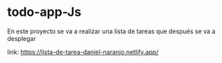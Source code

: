 # todo-app-Js
En este proyecto se va a realizar una lista de tareas que después se va a desplegar

link: https://lista-de-tarea-daniel-naranjo.netlify.app/